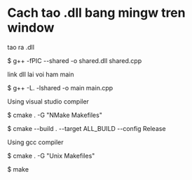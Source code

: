 # Cach tao .dll bang mingw tren window

tao ra .dll

$ g++ -fPIC --shared -o shared.dll shared.cpp

link dll lai voi ham main

$ g++ -L. -lshared -o main main.cpp


Using visual studio compiler

$ cmake . -G "NMake Makefiles"

$ cmake --build . --target ALL_BUILD --config Release

Using gcc compiler

$ cmake . -G "Unix Makefiles"

$ make